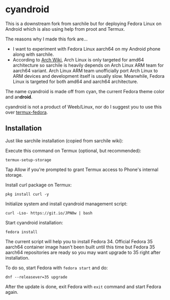 # cyandroid

This is a downstream fork from sarchile but for deploying Fedora Linux on Android which is also using help from proot and Termux.

The reasons why I made this fork are...

* I want to experiment with Fedora Linux aarch64 on my Android phone along with sarchile.
* According to [Arch Wiki](https://wiki.archlinux.org/title/Frequently_asked_questions#Why_would_I_not_want_to_use_Arch?), Arch Linux is only targeted for amd64 architecture so sarchile is heavily depends on Arch Linux ARM team for aarch64 variant. Arch Linux ARM team unofficially port Arch Linux to ARM devices and development itself is usually slow. Meanwhile, Fedora Linux is targeted for both amd64 and aarch64 architecture.

The name cyandroid is made off from cyan, the current Fedora theme color and an**droid**.

cyandroid is not a product of Weeb/Linux, nor do I suggest you to use this over [termux-fedora](https://github.com/nmilosev/termux-fedora).

## Installation

Just like sarchile installation (copied from sarchile wiki): 

Execute this command on Termux (optional, but recommended):
```
termux-setup-storage
```
Tap Allow if you're prompted to grant Termux access to Phone's internal storage.

Install curl package on Termux:
```
pkg install curl -y
```

Initialize system and install cyandroid management script:
```
curl -Lso- https://git.io/JPN0w | bash
```

Start cyandroid installation:
```
fedora install
```

The current script will help you to install Fedora 34. Official Fedora 35 aarch64 container image hasn't been built until this time but Fedora 35 aarch64 repositories are ready so you may want upgrade to 35 right after installation.

To do so, start Fedora with `fedora start` and do:

```
dnf --releasever=35 upgrade
```
After the update is done, exit Fedora with `exit` command and start Fedora again.
